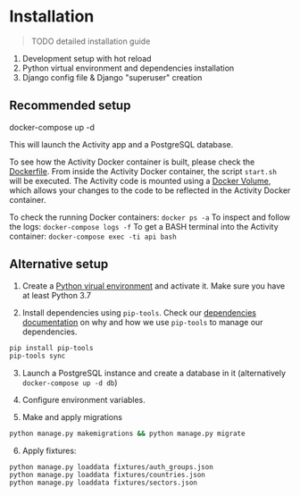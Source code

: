 # Installation

> TODO detailed installation guide

1. Development setup with hot reload
2. Python virtual environment and dependencies installation
3. Django config file & Django "superuser" creation

## Recommended setup

docker-compose up -d

This will launch the Activity app and a PostgreSQL database.

To see how the Activity Docker container is built, please check the [Dockerfile](../Dockerfile).
From inside the Activity Docker container, the script `start.sh` will be executed.
The Activity code is mounted using a [Docker Volume](), which allows your changes to the code to be reflected in the Activity Docker container.

To check the running Docker containers: `docker ps -a`
To inspect and follow the logs: `docker-compose logs -f`
To get a BASH terminal into the Activity container: `docker-compose exec -ti api bash`

## Alternative setup

1. Create a [Python virual environment](https://docs.python.org/3/tutorial/venv.html) and activate it. Make sure you have at least Python 3.7

2. Install dependencies using `pip-tools`. Check our [dependencies documentation](./dependencies.md) on why and how we use `pip-tools` to manage our dependencies.

```bash
pip install pip-tools
pip-tools sync
```

3. Launch a PostgreSQL instance and create a database in it (alternatively `docker-compose up -d db`) 

4. Configure environment variables.
<!-- TODO Which file exactly -->

5. Make and apply migrations

```bash
python manage.py makemigrations && python manage.py migrate
```

6. Apply fixtures:
```
python manage.py loaddata fixtures/auth_groups.json
python manage.py loaddata fixtures/countries.json
python manage.py loaddata fixtures/sectors.json
```
